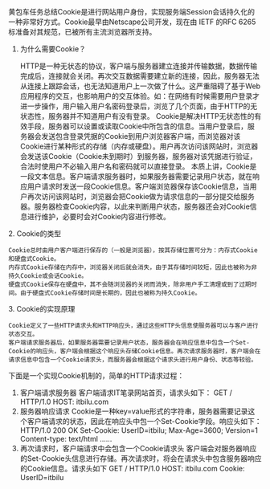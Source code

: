 黄包车任务总结Cookie是进行网站用户身份，实现服务端Session会话持久化的一种非常好方式。Cookie最早由Netscape公司开发，现在由 IETF 的RFC 6265标准备对其规范，已被所有主流浏览器所支持。

1. 为什么需要Cookie？

	HTTP是一种无状态的协议，客户端与服务器建立连接并传输数据，数据传输完成后，连接就会关闭。再次交互数据需要建立新的连接，因此，服务器无法从连接上跟踪会话，也无法知道用户上一次做了什么。这严重阻碍了基于Web应用程序的交互，也影响用户的交互体验。如：在网络有时候需要用户登录才进一步操作，用户输入用户名密码登录后，浏览了几个页面，由于HTTP的无状态性，服务器并不知道用户有没有登录。
	Cookie是解决HTTP无状态性的有效手段，服务器可以设置或读取Cookie中所包含的信息。当用户登录后，服务器会发送包含登录凭据的Cookie到用户浏览器客户端，而浏览器对该Cookie进行某种形式的存储（内存或硬盘）。用户再次访问该网站时，浏览器会发送该Cookie（Cookie未到期时）到服务器，服务器对该凭据进行验证，合法时使用户不必输入用户名和密码就可以直接登录。
	本质上讲，Cookie是一段文本信息。客户端请求服务器时，如果服务器需要记录用户状态，就在响应用户请求时发送一段Cookie信息。客户端浏览器保存该Cookie信息，当用户再次访问该网站时，浏览器会把Cookie做为请求信息的一部分提交给服务器。服务器检查Cookie内容，以此来判断用户状态，服务器还会对Cookie信息进行维护，必要时会对Cookie内容进行修改。



2. Cookie的类型

	Cookie总时由用户客户端进行保存的（一般是浏览器），按其存储位置可分为：内存式Cookie和硬盘式Cookie。
	内存式Cookie存储在内存中，浏览器关闭后就会消失，由于其存储时间较短，因此也被称为非持久Cookie或会话Cookie。
	硬盘式Cookie保存在硬盘中，其不会随浏览器的关闭而消失，除非用户手工清理或到了过期时间。由于硬盘式Cookie存储时间是长期的，因此也被称为持久Cookie。


3. Cookie的实现原理

	Cookie定义了一些HTTP请求头和HTTP响应头，通过这些HTTP头信息使服务器可以与客户进行状态交互。
	客户端请求服务器后，如果服务器需要记录用户状态，服务器会在响应信息中包含一个Set-Cookie的响应头，客户端会根据这个响应头存储Cookie信息。再次请求服务器时，客户端会在请求信息中包含一个Cookie请求头，而服务器会根据这个请求头进行用户身份、状态等较验。


下面是一个实现Cookie机制的，简单的HTTP请求过程：

1. 客户端请求服务器
	客户端请求IT笔录网站首页，请求头如下：
	GET / HTTP/1.0
	HOST: itbilu.com
2. 服务器响应请求
	Cookie是一种key=value形式的字符串，服务器需要记录这个客户端请求的状态，因此在响应头中包一个Set-Cookie字段。响应头如下：
	HTTP/1.0 200 OK
	Set-Cookie: UserID=itbilu; Max-Age=3600; Version=1
	Content-type: text/html
	……
3. 再次请求时，客户端请求中会包含一个Cookie请求头
客户端会对服务器响应的Set-Cookie头信息进行存储。再次请求时，将会在请求头中包含服务器响应的Cookie信息。请求头如下
	GET / HTTP/1.0
	HOST: itbilu.com
	Cookie: UserID=itbilu
